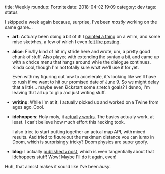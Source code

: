 title: Weekly roundup: Fortnite
date: 2018-04-02 19:09
category: dev
tags: status

I skipped a week again because, surprise, I've been _mostly_ working on the same game...

- **art**: Actually been doing a bit of it!  I [painted a thing](https://twitter.com/eevee/status/975464640703479808) on a whim, and some misc sketches, a few of which I even [felt like posting](https://twitter.com/eevee/status/980278387120914432).

- **alice**: Finally kind of hit my stride here and wrote, um, a pretty good chunk of stuff.  Also played with extending the syntax a bit, and came up with a choice menu that hangs around while the dialogue continues.  Kinda cool, though I'm not totally sure what we'll use it for yet.

    Even with my figuring out how to accelerate, it's looking like we'll have to rush if we want to hit our promised date of June 9.  So we might delay that a little...  maybe even Kickstart some stretch goals?  I dunno, I'm leaving that all up to glip and just writing stuff.

- **writing**: While I'm at it, I actually picked up and worked on a Twine from ages ago.  Cool.

- **idchoppers**: Holy moly, it [actually works](https://twitter.com/eevee/status/977368032388378624).  The basics actually work, at least.  I can't believe how much effort this hecking took.

    I also tried to start putting together an actual map API, with mixed results.  And tried to figure out the maximum distance you can jump in Doom, which is surprisingly tricky?  Doom physics are super goofy.

- **blog**: I actually [published a post]({filename}/2018-03-30-a-geometric-rust-adventure.markdown), which is even tangentially about that idchoppers stuff!  Wow!  Maybe I'll do it again, even!

Huh, that almost makes it sound like I've been _busy_.
